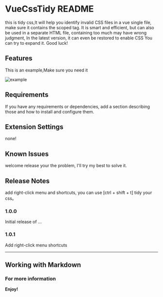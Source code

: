 # VueCssTidy README

this is tidy css,It will help you identify invalid CSS files in a vue single file, make sure it contains the scoped tag.
It is smart and efficient, but can also be used in a separate HTML file, containing too much may have wrong judgment,
In the latest version, it can even be restored to enable CSS
You can try to expand it. Good luck!

## Features

This is an example,Make sure you need it

![example](https://raw.githubusercontent.com/zhouyuantest/tidyCss/68f5e9e1af2a2c6e11d3dda36616dec6cdc24d9e/images/tidy.gif)

## Requirements

If you have any requirements or dependencies, add a section describing those and how to install and configure them.

## Extension Settings

none!

## Known Issues

welcome release your the problem, I'll try my best to solve it.

## Release Notes

add right-click menu and shortcuts, you can use [ctrl + shift + t] tidy your css。   

### 1.0.0

Initial release of ...

### 1.0.1

Add right-click menu
shortcuts


-----------------------------------------------------------------------------------------------------------

## Working with Markdown

<!-- **Note:** You can author your README using Visual Studio Code.  Here are some useful editor keyboard shortcuts:

* Split the editor (`Cmd+\` on macOS or `Ctrl+\` on Windows and Linux)
* Toggle preview (`Shift+CMD+V` on macOS or `Shift+Ctrl+V` on Windows and Linux)
* Press `Ctrl+Space` (Windows, Linux) or `Cmd+Space` (macOS) to see a list of Markdown snippets -->

### For more information

<!-- * [Visual Studio Code's Markdown Support](http://code.visualstudio.com/docs/languages/markdown) -->
<!-- * [Markdown Syntax Reference](https://help.github.com/articles/markdown-basics/) -->

**Enjoy!**
